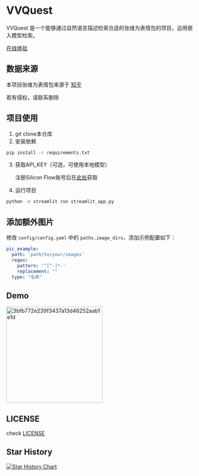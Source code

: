 # VVQuest

VVQuest 是一个能够通过自然语言描述检索合适的张维为表情包的项目，运用嵌入模型检索。

[在线体验](https://vv.xy0v0.top)

## 数据来源

本项目张维为表情包来源于 [知乎](https://www.zhihu.com/question/656505859/answer/55843704436)

若有侵权，请联系删除

## 项目使用

1. git clone本仓库
2. 安装依赖
```bash
pip install -r requirements.txt
```
3. 获取API_KEY（可选，可使用本地模型）

    注册Silicon Flow账号后在[此处](https://cloud.siliconflow.cn/account/ak)获取

4. 运行项目
```bash
python -m streamlit run streamlit_app.py
```

## 添加额外图片
修改 `config/config.yaml` 中的 `paths.image_dirs`，添加示例配置如下：

```yaml
pic_example:
  path: 'path/to/your/images'
  regex:
    pattern: '^[^-]*-'
    replacement: ""
  type: "名称"
```

## Demo

<img width="256" alt="3bfb772e239f3437a13d46252aab1e1d" src="https://github.com/user-attachments/assets/d7e02f8f-205d-42ef-9c80-49f98aff64a6" />

## LICENSE

check [LICENSE](LICENSE)

## Star History

[![Star History Chart](https://api.star-history.com/svg?repos=DanielZhangyc/VVQuest&type=Date)](https://star-history.com/#DanielZhangyc/VVQuest&Date)
